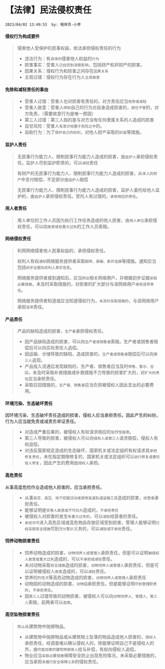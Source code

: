 # 【法律】民法侵权责任

`2023/04/02 13:49:53  by: 程序员·小李`

#### 侵权行为构成要件

> 侵害他人受保护的民事权益，依法承担侵权责任的行为
> * 违法行为：有`具体的`侵害他人权益的`行为`
> * 损害事实：受害人`已经受到消极影响`，包括财产和非财产的损害。
> * 因果关系：侵权行为和损害之间存在`因果关系`
> * 主观过错：侵权行为存在行为人`主观故意`


#### 免除和减轻责任的事由

> * 受害人过错：受害人也对损害有责任的，对方责任应当`免除或减轻`
> * 受害人故意：受害人`明知`自己的行为对自身造成损害的，`放任不管`的，对方免责。（需要故意行为是唯一原因）
> * 第三人过错：第三人指的是与对方没有任何隶属关系的人造成的损害
> * 自甘风险：受害人`有意识地置于危险之中`的。
> * 自助行为：为了`保护自己的权利`，对他人财产采取的`扣留`等措施。


#### 监护人责任

> 无民事行为能力人、限制民事行为能力人造成的损害，由`监护人`承担侵权责任。监护人尽到监护职责的，可以`减轻`责任
>
> 有财产的无民事行为能力人、限制民事行为能力人造成的损害，从`本人的财产`中支付赔偿，不足部分由`监护人`赔偿
>
> 无民事行为能力人、限制民事行为能力人造成的损害，监护人委托给他人监护的，由`监护人`承担侵权责任。受托人有过错的，`承担相应的责任`。


#### 用人者责任

> 用人单位的工作人员因为执行工作任务造成的他人损害，由`用人单位`承担侵权责任，可以向`故意或有重大过失`的工作人员索赔。


#### 网络侵权责任

> 利用网络侵害他人民事权益的，承担侵权责任。
>
> 权利人有权`通知`网络服务提供者采取`删除、屏蔽、断开连接`等措施。通知应当包括`初步证据及权利人真实信息`。
>
> 网络服务提供者接到通知后，应当`转达`相关网络用户，并根据初步证据`采取必要措施`，未及时采取措施的，对损害的扩大部分与该网络用户`承担连带责任`。
>
> 网络服务提供者知道或应当知道侵权行为，`未及时采取措施的`，与该网络用户承担`连带`责任。


#### 产品责任

> 产品的缺陷造成的损害，`生产者`承担侵权责任。
> * 因产品缺陷造成的损害，可以向`生产者或销售者`索赔。生产者或销售者赔偿后可以向实际责任人追偿。
> * 因运输、仓储导致的缺陷，造成损害的，`生产者或销售者`赔偿后可以向`第三人`追偿。
>  * 产品投入流通后发现缺陷的，生产者、销售者应当及时`停售、警示、召回`，未及时采取补救措施或补救措施不力导致的损害扩大的，对`扩大的责任`应当承担责任。
>  * 采取召回措施的，`生产者、销售者`应当负担被侵权人因此支出的必要费用。


#### 环境污染、生态破坏责任

因环境污染、生态破坏责任造成的损害，侵权人应当承担责任。因此产生的纠纷，行为人应当就免责或减责负举证责任。

> * 对造成严重后果的，被侵权人有权请求相应的`惩罚性赔偿`。
> * 第三人导致的损害，被侵权人可以向`侵权人或第三人`请求赔偿，侵权人有权追偿。
> * 对违反国家规定造成的生态破坏，国家机关或法定组织有权请求其`承担修复责任`，未在指定期限修复的，国家机关或法定组织可以`自行修复或委托他人修复`，因此产生的费用由`侵权人`承担。


#### 高危责任

从事高度危险作业造成他人损害的，应当承担责任。
> * 从事`高空、高压、地下挖掘活动或使用高速轨道运输工具`造成的损害，`经营者`承担责任。
> * 能够证明是`受害人故意或不可抗力`造成的，`不承担责任`
> * 被侵权人对损害的发生`有重大过失的`，可以`减轻`经营者的责任。
> * `未经许可`进入高危区域或高危物品存放区域受到损害，管理人能够证明`已经采取安全措施`尽到`充分警示`义务的，可以`减轻或不承担`责任。


#### 饲养动物损害责任

> * 饲养动物造成的损害，`动物饲养人或管理人`承担责任，但是可以证明`被侵权人故意或重大过失`造成的，可以`不承担或减轻`责任。
> * 未对动物采取`安全措施`造成的损害，`动物饲养人或管理人`承担责任，但是可以证明被侵权人`故意`造成的，可以`减轻`责任。
> * 禁养的`烈性犬`等高危动物造成的损害，`动物饲养人或管理人`承担责任
> * 动物园的动物造成的损害，`动物园`承担责任。但是能够证明`尽到管理职责的`，`不承担责任`。
> * 因`第三人`过错导致的动物损害，被侵权人可以向`动物饲养人、管理人、第三人`索赔，前两者可以`追偿`。


#### 高空坠物损害责任

> `禁止`从建筑物中抛掷物品。
> * 从建筑物中抛掷物品或从建筑物上坠落的物品造成他人损害的，`侵权人`承担责任，经调查难以确认侵权人的，除能够证明自己不是侵权人的外，由`可能加害的建筑物使用人`给与补偿，有权向侵权人追偿。
> * 物业应当`采取必要措施`保障安全防止出现危险情况，未采取必要措施的，应当承担`未履行安全保障义务`的侵权责任。


